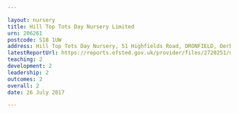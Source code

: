```yaml
---

layout: nursery
title: Hill Top Tots Day Nursery Limited
urn: 206261
postcode: S18 1UW
address: Hill Top Tots Day Nursery, 51 Highfields Road, DRONFIELD, Derbyshire, S18 1UW
latestReportUrl: https://reports.ofsted.gov.uk/provider/files/2720251/urn/206261.pdf
teaching: 2
development: 2
leadership: 2
outcomes: 2
overall: 2
date: 26 July 2017

---
```

